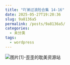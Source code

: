 ```yaml
---
title: "吖弟过浪险合集 14-16"
date: 2025-05-27T19:20:36
slug: 9a8136a5
permalink: /posts/9a8136a5/
categories:
  - 未分类
tags:
  - wordpress
---
```


![图片[1]-歪歪的耽美资源站](/images/wp/9a8136a5-d399051f.jpg)
